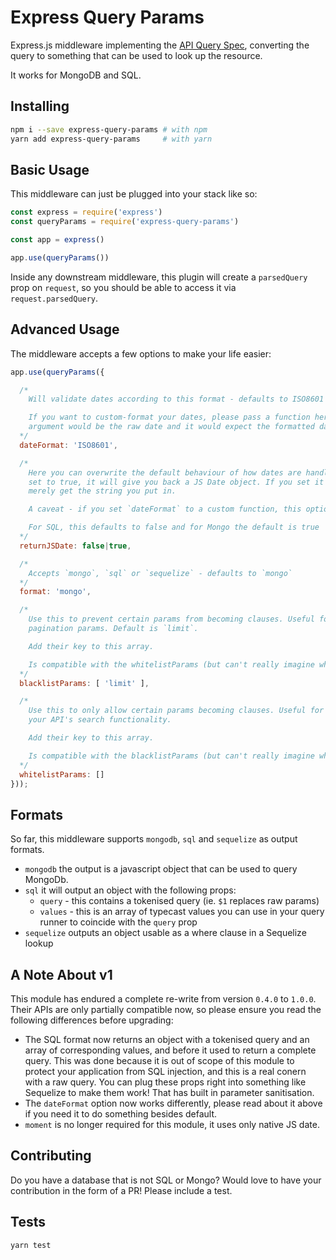 # Express Query Params

Express.js middleware implementing the [API Query Spec](http://mgmco.github.io/api-query-spec/), converting the query to something that can be used to look up the resource.

It works for MongoDB and SQL.

## Installing

```sh
npm i --save express-query-params # with npm
yarn add express-query-params     # with yarn
```

## Basic Usage

This middleware can just be plugged into your stack like so:

```js
const express = require('express')
const queryParams = require('express-query-params')

const app = express()

app.use(queryParams())
```

Inside any downstream middleware, this plugin will create a `parsedQuery` prop on `request`, so you should be able to access it via `request.parsedQuery`.

## Advanced Usage

The middleware accepts a few options to make your life easier:

```js
app.use(queryParams({

  /*
    Will validate dates according to this format - defaults to ISO8601

    If you want to custom-format your dates, please pass a function here. Its first
    argument would be the raw date and it would expect the formatted date as a return.
  */
  dateFormat: 'ISO8601',

  /*
    Here you can overwrite the default behaviour of how dates are handled. If this is
    set to true, it will give you back a JS Date object. If you set it to false, you will
    merely get the string you put in.

    A caveat - if you set `dateFormat` to a custom function, this option will have no effect.

    For SQL, this defaults to false and for Mongo the default is true
  */
  returnJSDate: false|true,

  /*
    Accepts `mongo`, `sql` or `sequelize` - defaults to `mongo`
  */
  format: 'mongo',

  /*
    Use this to prevent certain params from becoming clauses. Useful for things like
    pagination params. Default is `limit`.

    Add their key to this array.

    Is compatible with the whitelistParams (but can't really imagine why you'd want to!)
  */
  blacklistParams: [ 'limit' ],

  /*
    Use this to only allow certain params becoming clauses. Useful for limiting access in
    your API's search functionality.

    Add their key to this array.

    Is compatible with the blacklistParams (but can't really imagine why you'd want to!)
  */
  whitelistParams: []
}));
```

## Formats

So far, this middleware supports `mongodb`, `sql` and `sequelize` as output formats.

 * `mongodb` the output is a javascript object that can be used to query MongoDb.
 * `sql` it will output an object with the following props:
   * `query` - this contains a tokenised query (ie. `$1` replaces raw params)
   * `values` - this is an array of typecast values you can use in your query runner to coincide with the `query` prop
 * `sequelize` outputs an object usable as a where clause in a Sequelize lookup

## A Note About v1

This module has endured a complete re-write from version `0.4.0` to `1.0.0`. Their APIs are only partially compatible now, so please ensure you read the following differences before upgrading:

 * The SQL format now returns an object with a tokenised query and an array of corresponding values, and before it used to return a complete query. This was done because it is out of scope of this module to protect your application from SQL injection, and this is a real conern with a raw query. You can plug these props right into something like Sequelize to make them work! That has built in parameter sanitisation.
 * The `dateFormat` option now works differently, please read about it above if you need it to do something besides default.
 * `moment` is no longer required for this module, it uses only native JS date.

## Contributing

Do you have a database that is not SQL or Mongo? Would love to have your contribution in the form of a PR! Please include a test.

## Tests

```
yarn test
```
